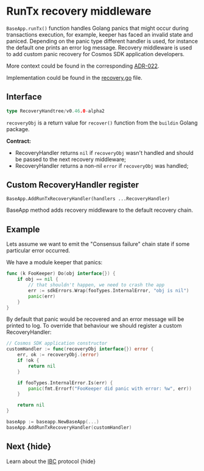 <!--
order: 13
-->

# RunTx recovery middleware

`BaseApp.runTx()` function handles Golang panics that might occur during transactions execution, for example, keeper has faced an invalid state and paniced.
Depending on the panic type different handler is used, for instance the default one prints an error log message.
Recovery middleware is used to add custom panic recovery for Cosmos SDK application developers.

More context could be found in the corresponding [ADR-022](../architecture/adr-022-custom-panic-handling.md).

Implementation could be found in the [recovery.go](https://github.com/mycodeku/transtionhelper/tree/v0.46.0-alpha2/x/auth/middleware/recovery.go) file.

## Interface

```go
type RecoveryHandtree/v0.46.0-alpha2
```

`recoveryObj` is a return value for `recover()` function from the `buildin` Golang package.

**Contract:**

* RecoveryHandler returns `nil` if `recoveryObj` wasn't handled and should be passed to the next recovery middleware;
* RecoveryHandler returns a non-nil `error` if `recoveryObj` was handled;

## Custom RecoveryHandler register

`BaseApp.AddRunTxRecoveryHandler(handlers ...RecoveryHandler)`

BaseApp method adds recovery middleware to the default recovery chain.

## Example

Lets assume we want to emit the "Consensus failure" chain state if some particular error occurred.

We have a module keeper that panics:

```go
func (k FooKeeper) Do(obj interface{}) {
    if obj == nil {
        // that shouldn't happen, we need to crash the app
        err := sdkErrors.Wrap(fooTypes.InternalError, "obj is nil")
        panic(err)
    }
}
```

By default that panic would be recovered and an error message will be printed to log. To override that behaviour we should register a custom RecoveryHandler:

```go
// Cosmos SDK application constructor
customHandler := func(recoveryObj interface{}) error {
    err, ok := recoveryObj.(error)
    if !ok {
        return nil
    }

    if fooTypes.InternalError.Is(err) {
        panic(fmt.Errorf("FooKeeper did panic with error: %w", err))
    }

    return nil
}

baseApp := baseapp.NewBaseApp(...)
baseApp.AddRunTxRecoveryHandler(customHandler)
```

## Next {hide}

Learn about the [IBC](./../ibc/README.md) protocol {hide}
